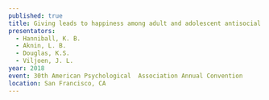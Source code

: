 ```yaml
---
published: true
title: Giving leads to happiness among adult and adolescent antisocial actors
presentators:
  - Hanniball, K. B.
  - Aknin, L. B.
  - Douglas, K.S.
  - Viljoen, J. L.
year: 2018
event: 30th American Psychological  Association Annual Convention
location: San Francisco, CA
---
```

